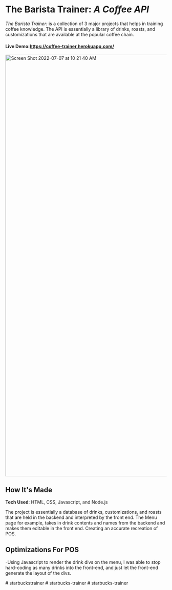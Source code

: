 # The Barista Trainer: *A Coffee API*
*The Barista Trainer:* is a collection of 3 major projects that helps in training coffee knowledge. The API is essentially a library of drinks, roasts, and customizations that are available at the popular coffee chain.
#### Live Demo:https://coffee-trainer.herokuapp.com/
<img width="1318" alt="Screen Shot 2022-07-07 at 10 21 40 AM" src="https://user-images.githubusercontent.com/100736905/177803837-00b71048-3887-4e82-ae33-da109a46ecd3.png">

## How It's Made
**Tech Used**: HTML, CSS, Javascript, and Node.js

The project is essentially a database of drinks, customizations, and roasts that are held in the backend and interpreted by the front end. The Menu
page for example, takes in drink contents and names from the backend and makes them editable in the front end. Creating an accurate recreation of
POS. 

## Optimizations For POS
-Using Javascript to render the drink divs on the menu, I was able to stop hard-coding as many drinks into the front-end, and just let the front-end generate the layout of the divs.

#   s t a r b u c k s t r a i n e r  
 #   s t a r b u c k s - t r a i n e r  
 #   s t a r b u c k s - t r a i n e r  
 